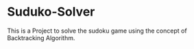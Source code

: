 # Suduko-Solver
This is a Project to solve the sudoku game using the concept of Backtracking Algorithm.
